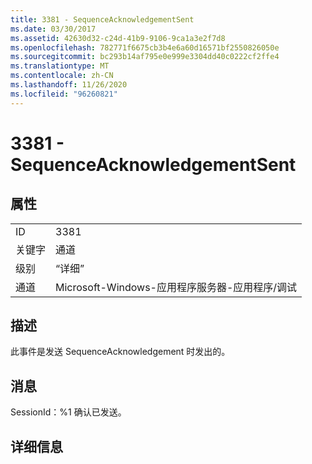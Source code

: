 ```yaml
---
title: 3381 - SequenceAcknowledgementSent
ms.date: 03/30/2017
ms.assetid: 42630d32-c24d-41b9-9106-9ca1a3e2f7d8
ms.openlocfilehash: 782771f6675cb3b4e6a60d16571bf2550826050e
ms.sourcegitcommit: bc293b14af795e0e999e3304dd40c0222cf2ffe4
ms.translationtype: MT
ms.contentlocale: zh-CN
ms.lasthandoff: 11/26/2020
ms.locfileid: "96260821"
---
```

# <a name="3381---sequenceacknowledgementsent"></a>3381 - SequenceAcknowledgementSent

## <a name="properties"></a>属性  
  
|||  
|-|-|  
|ID|3381|  
|关键字|通道|  
|级别|“详细”|  
|通道|Microsoft-Windows-应用程序服务器-应用程序/调试|  
  
## <a name="description"></a>描述  

 此事件是发送 SequenceAcknowledgement 时发出的。  
  
## <a name="message"></a>消息  

 SessionId：%1 确认已发送。  
  
## <a name="details"></a>详细信息
